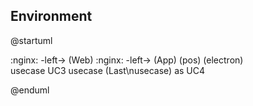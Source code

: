 Environment
--
@startuml

:nginx: -left-> (Web) 
:nginx: -left-> (App)
(pos)
(electron)  
usecase UC3
usecase (Last\nusecase) as UC4

@enduml